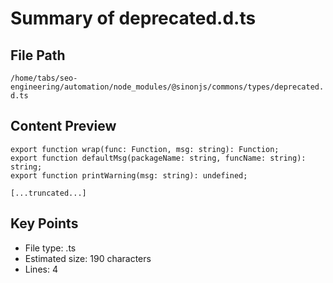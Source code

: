 # Summary of deprecated.d.ts
  
## File Path
`/home/tabs/seo-engineering/automation/node_modules/@sinonjs/commons/types/deprecated.d.ts`

## Content Preview
```
export function wrap(func: Function, msg: string): Function;
export function defaultMsg(packageName: string, funcName: string): string;
export function printWarning(msg: string): undefined;

[...truncated...]
```

## Key Points
- File type: .ts
- Estimated size: 190 characters
- Lines: 4
